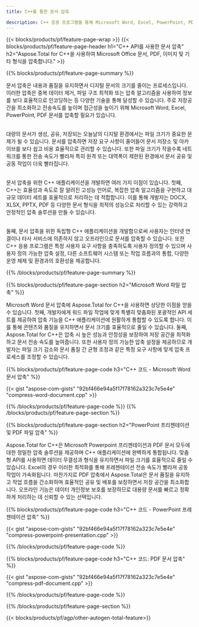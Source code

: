 ```yaml
---
title: C++를 통한 문서 압축

description: C++ 응용 프로그램을 통해 Microsoft Word, Excel, PowerPoint, PDF 및 이미지를 포함한 문서를 압축하여 크기를 줄입니다. 온라인으로 압축 결과를 테스트해 보세요.
---
```


{{< blocks/products/pf/feature-page-wrap >}}
{{< blocks/products/pf/feature-page-header h1="C++ API를 사용한 문서 압축" h2="Aspose.Total for C++을 사용하여 Microsoft Office 문서, PDF, 이미지 및 기타 형식을 압축합니다." >}}

{{% blocks/products/pf/feature-page-summary %}}

문서 압축은 내용과 품질을 유지하면서 디지털 문서의 크기를 줄이는 프로세스입니다. 이러한 압축은 중복 데이터 제거, 파일 구조 최적화 또는 압축 알고리즘을 사용하여 정보를 보다 효율적으로 인코딩하는 등 다양한 기술을 통해 달성할 수 있습니다. 주로 저장공간을 최소화하고 전송속도를 높이며 접근성을 높이기 위해 Microsoft Word, Excel, PowerPoint, PDF 문서를 압축할 필요가 있습니다.<br /><br />

대량의 문서가 생성, 공유, 저장되는 오늘날의 디지털 환경에서는 파일 크기가 중요한 문제가 될 수 있습니다. 문서를 압축하면 저장 요구 사항이 줄어들어 문서 저장소 및 아카이브를 보다 쉽고 비용 효율적으로 관리할 수 있습니다. 또한 파일 크기가 작을수록 네트워크를 통한 전송 속도가 빨라져 특히 원격 또는 대역폭이 제한된 환경에서 문서 공유 및 공동 작업이 더욱 빨라집니다.<br /><br />

문서 압축을 위한 C++ 애플리케이션을 개발하면 여러 가지 이점이 있습니다. 첫째, C++는 효율성과 속도로 잘 알려진 고성능 언어로, 복잡한 압축 알고리즘을 구현하고 대규모 데이터 세트를 효율적으로 처리하는 데 적합합니다. 이를 통해 개발자는 DOCX, XLSX, PPTX, PDF 등 다양한 문서 형식을 최적의 성능으로 처리할 수 있는 강력하고 안정적인 압축 솔루션을 만들 수 있습니다.<br /><br />

둘째, 문서 압축을 위한 독립형 C++ 애플리케이션을 개발함으로써 사용자는 인터넷 연결이나 타사 서비스에 의존하지 않고 오프라인으로 문서를 압축할 수 있습니다. 또한 C++ 응용 프로그램은 특정 사용자 요구 사항을 충족하도록 사용자 정의할 수 있으며 사용자 정의 가능한 압축 설정, 다른 소프트웨어 시스템 또는 작업 흐름과의 통합, 다양한 운영 체제 및 환경과의 호환성을 제공합니다.

{{% /blocks/products/pf/feature-page-summary  %}}

{{% blocks/products/pf/feature-page-section  h2="Microsoft Word 파일 압축" %}}

Microsoft Word 문서 압축에 Aspose.Total for C++을 사용하면 상당한 이점을 얻을 수 있습니다. 첫째, 개발자에게 워드 파일 작업에 맞게 특별히 맞춤화된 포괄적인 API 세트를 제공하여 압축 기능을 C++ 애플리케이션에 원활하게 통합할 수 있도록 합니다. 이를 통해 콘텐츠와 품질을 유지하면서 문서 크기를 효율적으로 줄일 수 있습니다. 둘째, Aspose.Total for C++은 압축 시 높은 성능과 안정성을 보장하여 저장 공간을 최적화하고 문서 전송 속도를 높여줍니다. 또한 사용자 정의 가능한 압축 설정을 제공하므로 개발자는 파일 크기 감소와 문서 품질 간 균형 조정과 같은 특정 요구 사항에 맞게 압축 프로세스를 조정할 수 있습니다.

{{% blocks/products/pf/feature-page-code h3="C++ 코드 - Microsoft Word 문서 압축" %}}

{{< gist "aspose-com-gists" "92bf466e94a5f17f78162a323c7e5e4e" "compress-word-document.cpp" >}}

{{% /blocks/products/pf/feature-page-code  %}}
{{% /blocks/products/pf/feature-page-section %}}

{{% blocks/products/pf/feature-page-section  h2="PowerPoint 프리젠테이션 및 PDF 파일 압축" %}}

Aspose.Total for C++은 Microsoft Powerpoint 프리젠테이션과 PDF 문서 모두에 대한 정밀한 압축 솔루션을 제공하며 C++ 애플리케이션에 완벽하게 통합됩니다. 맞춤형 API를 사용하면 데이터 무결성과 형식을 유지하면서 파일 크기를 효율적으로 줄일 수 있습니다. Excel의 경우 이러한 최적화를 통해 프레젠테이션 전송 속도가 빨라져 공동 작업이 가속화됩니다. 마찬가지로 PDF 압축에서 Aspose.Total은 문서 품질을 유지하고 작업 흐름을 간소화하며 효율적인 공유 및 배포를 보장하면서 저장 공간을 최소화합니다. 오프라인 기능은 데이터 개인정보 보호를 보장하므로 대용량 문서를 빠르고 정확하게 처리하는 데 신뢰할 수 있는 선택입니다. 

{{% blocks/products/pf/feature-page-code h3="C++ 코드 - PowerPoint 프레젠테이션 압축" %}}

{{< gist "aspose-com-gists" "92bf466e94a5f17f78162a323c7e5e4e" "compress-powerpoint-presentation.cpp" >}}

{{% /blocks/products/pf/feature-page-code  %}}

{{% blocks/products/pf/feature-page-code h3="C++ 코드: PDF 문서 압축" %}}

{{< gist "aspose-com-gists" "92bf466e94a5f17f78162a323c7e5e4e" "compress-pdf-document.cpp" >}}

{{% /blocks/products/pf/feature-page-code  %}}

{{% /blocks/products/pf/feature-page-section %}}

{{< blocks/products/pf/agp/other-autogen-total-feature>}}